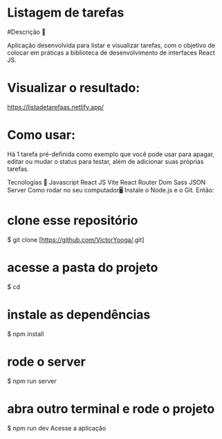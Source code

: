 # Listagem de tarefas

#Descrição 📄

Aplicação desenvolvida para listar e visualizar tarefas, com o objetivo de colocar em práticas a biblioteca de desenvolvimento de interfaces React JS.

# Visualizar o resultado:
https://listadetarefaas.netlify.app/

# Como usar:
Há 1 tarefa pré-definida como exemplo que você pode usar para apagar, editar ou mudar o status para testar, além de adicionar suas próprias tarefas.

Tecnologias 🚀
Javascript
React JS
Vite
React Router Dom
Sass
JSON Server
Como rodar no seu computador🖥️
Instale o Node.js e o Git. Então:
# clone esse repositório
$ git clone [https://github.com/VictorYooga/<desafio>.git]

# acesse a pasta do projeto
$ cd <desafio>

# instale as dependências
$ npm install

# rode o server
$ npm run server

# abra outro terminal e rode o projeto
$ npm run dev
Acesse a aplicação
